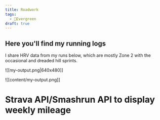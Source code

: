 ```yaml
---
title: Roadwork
tags:
  - 🌲Evergreen
draft: true
---
```


## Here you'll find my running logs
I share HRV data from my runs below, which are mostly Zone 2 with the occasional and dreaded hill sprints. 

![[my-output.png|640x480]]


![[content/my-output.png]]


# Strava API/Smashrun API to display weekly mileage

